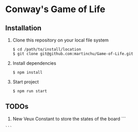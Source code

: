 # Conway's Game of Life


## Installation

1. Clone this repository on your local file system

    ```
    $ cd /path/to/install/location
    $ git clone git@github.com:martinchu/Game-of-Life.git
    ```

2. Install dependencies

    ```
    $ npm install
    ```

3. Start project

    ```
    $ npm run start
    ```


## TODOs
  1. New Veux Constant to store the states of the board
    ```


    ```
